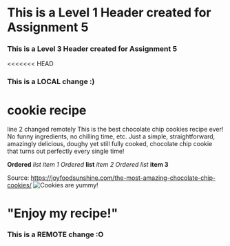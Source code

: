 # This is a Level 1 Header created for Assignment 5
### This is a Level 3 Header created for Assignment 5
<<<<<<< HEAD
### This is a LOCAL change :)
# cookie recipe
line 2 changed remotely
This is the best chocolate chip cookies recipe ever! No funny ingredients, no chilling time, etc. Just a simple, straightforward, amazingly delicious, doughy yet still fully cooked, chocolate chip cookie that turns out perfectly every single time! 

**Ordered** *list item 1*
*Ordered* **list** *item 2*
*Ordered list* **item 3**

Source: https://joyfoodsunshine.com/the-most-amazing-chocolate-chip-cookies/
![Cookies are yummy!](/https://joyfoodsunshine.com/wp-content/uploads/2016/01/best-chocolate-chip-cookies-recipe-ever-no-chilling-1.jpg "Picture of Cookies")

"Enjoy my recipe!"
=======
### This is a REMOTE change :O 
